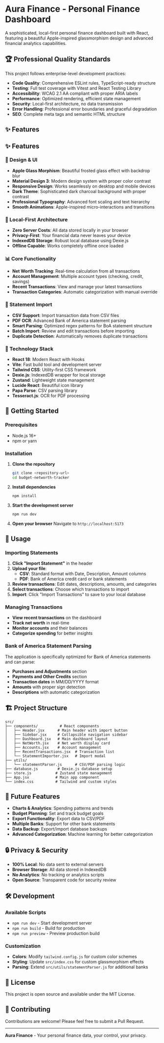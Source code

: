 # Aura Finance - Personal Finance Dashboard

A sophisticated, local-first personal finance dashboard built with React, featuring a beautiful Apple-inspired glassmorphism design and advanced financial analytics capabilities.

## 🏆 Professional Quality Standards

This project follows enterprise-level development practices:

- **Code Quality**: Comprehensive ESLint rules, TypeScript-ready structure
- **Testing**: Full test coverage with Vitest and React Testing Library
- **Accessibility**: WCAG 2.1 AA compliant with proper ARIA labels
- **Performance**: Optimized rendering, efficient state management
- **Security**: Local-first architecture, no data transmission
- **Error Handling**: Professional error boundaries and graceful degradation
- **SEO**: Complete meta tags and semantic HTML structure

## ✨ Features

## ✨ Features

### 🎨 Design & UI

- **Apple Glass Morphism**: Beautiful frosted glass effect with backdrop blur
- **Material Design 3**: Modern design system with proper color contrast
- **Responsive Design**: Works seamlessly on desktop and mobile devices
- **Dark Theme**: Sophisticated dark charcoal background with proper contrast
- **Professional Typography**: Advanced font scaling and text hierarchy
- **Smooth Animations**: Apple-inspired micro-interactions and transitions

### 💾 Local-First Architecture

- **Zero Server Costs**: All data stored locally in your browser
- **Privacy-First**: Your financial data never leaves your device
- **IndexedDB Storage**: Robust local database using Dexie.js
- **Offline Capable**: Works completely offline once loaded

### 📊 Core Functionality

- **Net Worth Tracking**: Real-time calculation from all transactions
- **Account Management**: Multiple account types (checking, credit, savings)
- **Recent Transactions**: View and manage your latest transactions
- **Transaction Categories**: Automatic categorization with manual override

### 📄 Statement Import

- **CSV Support**: Import transaction data from CSV files
- **PDF OCR**: Advanced Bank of America statement parsing
- **Smart Parsing**: Optimized regex patterns for BoA statement structure
- **Batch Import**: Review and edit transactions before importing
- **Duplicate Detection**: Automatically removes duplicate transactions

### 🔧 Technology Stack

- **React 18**: Modern React with Hooks
- **Vite**: Fast build tool and development server
- **Tailwind CSS**: Utility-first CSS framework
- **Dexie.js**: IndexedDB wrapper for local storage
- **Zustand**: Lightweight state management
- **Lucide React**: Beautiful icon library
- **Papa Parse**: CSV parsing library
- **Tesseract.js**: OCR for PDF processing

## 🚀 Getting Started

### Prerequisites

- Node.js 16+
- npm or yarn

### Installation

1. **Clone the repository**

   ```bash
   git clone <repository-url>
   cd budget-networth-tracker
   ```

2. **Install dependencies**

   ```bash
   npm install
   ```

3. **Start the development server**

   ```bash
   npm run dev
   ```

4. **Open your browser**
   Navigate to `http://localhost:5173`

## 📖 Usage

### Importing Statements

1. **Click "Import Statement"** in the header
2. **Upload your file**:
   - **CSV**: Standard format with Date, Description, Amount columns
   - **PDF**: Bank of America credit card or bank statements
3. **Review transactions**: Edit dates, descriptions, amounts, and categories
4. **Select transactions**: Choose which transactions to import
5. **Import**: Click "Import Transactions" to save to your local database

### Managing Transactions

- **View recent transactions** on the dashboard
- **Track net worth** in real-time
- **Monitor accounts** and their balances
- **Categorize spending** for better insights

### Bank of America Statement Parsing

The application is specifically optimized for Bank of America statements and can parse:

- **Purchases and Adjustments** section
- **Payments and Other Credits** section
- **Transaction dates** in MM/DD/YYYY format
- **Amounts** with proper sign detection
- **Descriptions** with automatic categorization

## 🏗️ Project Structure

```
src/
├── components/          # React components
│   ├── Header.jsx      # Main header with import button
│   ├── Sidebar.jsx     # Collapsible navigation sidebar
│   ├── Dashboard.jsx   # Main dashboard layout
│   ├── NetWorth.jsx    # Net worth display card
│   ├── Accounts.jsx    # Account management
│   ├── RecentTransactions.jsx  # Transaction list
│   └── StatementImporter.jsx   # Import modal
├── utils/
│   └── statementParser.js      # CSV/PDF parsing logic
├── database.js         # Dexie.js database setup
├── store.js           # Zustand state management
├── App.jsx            # Main app component
└── index.css          # Tailwind and custom styles
```

## 🎯 Future Features

- **Charts & Analytics**: Spending patterns and trends
- **Budget Planning**: Set and track budget goals
- **Export Functionality**: Export data to CSV/PDF
- **Multiple Banks**: Support for other bank statements
- **Data Backup**: Export/import database backups
- **Advanced Categorization**: Machine learning for better categorization

## 🔒 Privacy & Security

- **100% Local**: No data sent to external servers
- **Browser Storage**: All data stored in IndexedDB
- **No Analytics**: No tracking or analytics scripts
- **Open Source**: Transparent code for security review

## 🛠️ Development

### Available Scripts

- `npm run dev` - Start development server
- `npm run build` - Build for production
- `npm run preview` - Preview production build

### Customization

- **Colors**: Modify `tailwind.config.js` for custom color schemes
- **Styling**: Update `src/index.css` for custom glassmorphism effects
- **Parsing**: Extend `src/utils/statementParser.js` for additional banks

## 📝 License

This project is open source and available under the MIT License.

## 🤝 Contributing

Contributions are welcome! Please feel free to submit a Pull Request.

---

**Aura Finance** - Your personal finance data, your control, your privacy.
